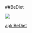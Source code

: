 ##BeDiet

![](https://webinfo.iutmontp.univ-montp2.fr/~debizett/ressources/logo.png)


[apk BeDiet](https://mega.nz/file/XZxBXCBb#sc5iuNGrdiuayJVXig5OssPQFejLPm34dIeAeofi1gw)
